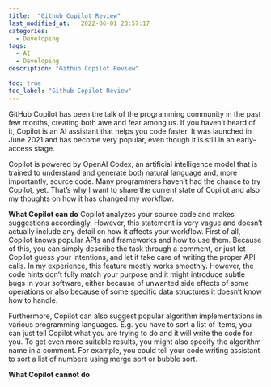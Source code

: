 ```yaml
---
title:  "Github Copilot Review"
last_modified_at:   2022-06-01 23:57:17
categories: 
  - Developing
tags:
  - AI
  - Developing
description: "Github Copilot Review"

toc: true
toc_label: "Github Copilot Review"
---
```


GitHub Copilot has been the talk of the programming community in the past few months, creating both awe and fear among us. 
If you haven’t heard of it, Copilot is an AI assistant that helps you code faster. 
It was launched in June 2021 and has become very popular, even though it is still in an early-access stage.

Copilot is powered by OpenAI Codex, an artificial intelligence model that is trained to understand and generate both natural language and, more importantly, source code.
Many programmers haven’t had the chance to try Copilot, yet. That’s why I want to share the current state of Copilot and also my thoughts on how it has changed my workflow.

**What Copilot can do**
Copilot analyzes your source code and makes suggestions accordingly. However, this statement is very vague and doesn’t actually include any detail on how it affects your workflow.
First of all, Copilot knows popular APIs and frameworks and how to use them. Because of this, you can simply describe the task through a comment, or just let Copilot guess your intentions, and let it take care of writing the proper API calls.
In my experience, this feature mostly works smoothly. However, the code hints don’t fully match your purpose and it might introduce subtle bugs in your software, either because of unwanted side effects of some operations or also because of some specific data structures it doesn’t know how to handle.
<!--make gifs on how copilot generates code through comments-->
Furthermore, Copilot can also suggest popular algorithm implementations in various programming languages. 
E.g. you have to sort a list of items, you can just tell Copilot what you are trying to do and it will write the code for you. 
To get even more suitable results, you might also specify the algorithm name in a comment.
For example, you could tell your code writing assistant to sort a list of numbers using merge sort or bubble sort.
<!--make gifs on how copilot generates code through comments-->

**What Copilot cannot do**
